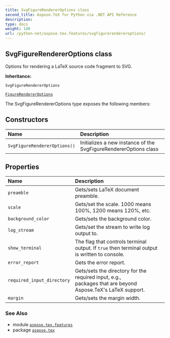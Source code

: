 ```yaml
---
title: SvgFigureRendererOptions class
second_title: Aspose.TeX for Python via .NET API Reference
description: 
type: docs
weight: 140
url: /python-net/aspose.tex.features/svgfigurerendereroptions/
---
```


## SvgFigureRendererOptions class

Options for rendering a LaTeX source code fragment to SVG.

**Inheritance:**

`SvgFigureRendererOptions`

<nbsp> <nbsp> [`FigureRendererOptions`](/tex/python-net/aspose.tex.features/figurerendereroptions)



The SvgFigureRendererOptions type exposes the following members:
## Constructors
| Name | Description |
| :- | :- |
| `SvgFigureRendererOptions()` | Initializes a new instance of the SvgFigureRendererOptions class |
## Properties
| Name | Description |
| :- | :- |
| `preamble` | Gets/sets LaTeX document preamble. |
| `scale` | Gets/set the scale. 1000 means 100%, 1200 means 120%, etc. |
| `background_color` | Gets/sets the background color. |
| `log_stream` | Gets/set the stream to write log output to. |
| `show_terminal` | The flag that controls terminal output. If `true` then terminal output is written to console. |
| `error_report` | Gets the error report. |
| `required_input_directory` | Gets/sets the directory for the required input, e.g.,<br/>            packages that are beyond Aspose.TeX's LaTeX support. |
| `margin` | Gets/sets the margin width. |

### See Also

* module [`aspose.tex.features`](/tex/python-net/aspose.tex.features/)
* package [`aspose.tex`](/tex/python-net/)

